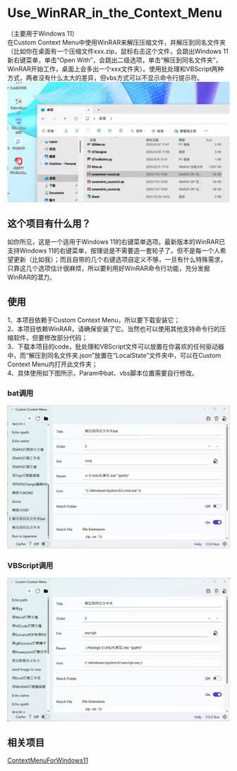 # Use_WinRAR_in_the_Context_Menu
（主要用于Windows 11）<br>
在Custom Context Menu中使用WinRAR来解压压缩文件，并解压到同名文件夹（比如你在桌面有一个压缩文件xxx.zip，鼠标右击这个文件，会跳出Windows 11 新右键菜单，单击“Open With”，会跳出二级选项，单击“解压到同名文件夹”，WinRAR开始工作，桌面上会多出一个xxx文件夹）。使用批处理和VBScript两种方式，两者没有什么太大的差异，但vbs方式可以不显示命令行提示符。
![example](example.gif)

## 这个项目有什么用？
如你所见，这是一个适用于Windows 11的右键菜单选项。最新版本的WinRAR已支持Windows 11的右键菜单，按理说是不需要造一套轮子了。但不是每一个人希望更新（比如我）；而且自带的几个右键选项自定义不够，一旦有什么特殊需求，只靠这几个选项估计很麻烦，所以要利用好WinRAR命令行功能，充分发掘WinRAR的潜力。

## 使用
1、本项目依赖于Custom Context Menu，所以要下载安装它；<br>
2、本项目依赖WinRAR，请确保安装了它。当然也可以使用其他支持命令行的压缩软件，但要修改部分代码；<br>
3、下载本项目的code，批处理和VBScript文件可以放置在你喜欢的任何驱动器中，而“解压到同名文件夹.json”放置在“LocalState”文件夹中，可以在Custom Context Menu内打开此文件夹；<br>
4、具体使用如下图所示，Param中bat、vbs脚本位置需要自行修改。
### bat调用
![bat](./src/picture2.png)

### VBScript调用
![vbs](./src/picture.png)

## 相关项目
[ContextMenuForWindows11](https://github.com/ikas-mc/ContextMenuForWindows11)
